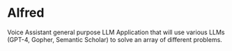 # Alfred
Voice Assistant general purpose LLM Application that will use various LLMs (GPT-4, Gopher, Semantic Scholar) to solve an array of different problems. 
